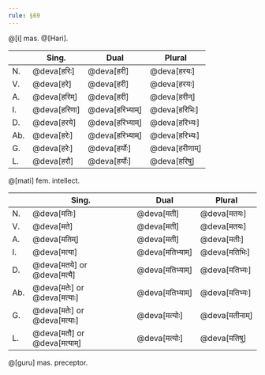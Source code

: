 ```yaml
---
rule: §69
---
```


@[i] mas. @[Hari].

| | Sing. | Dual | Plural |
|---|-------|------|---------|
| N. | @deva[हरिः] | @deva[हरी] | @deva[हरयः] |
| V. | @deva[हरे] | @deva[हरी] | @deva[हरयः] |
| A. | @deva[हरिम्] | @deva[हरी] | @deva[हरीन्] |
| I. | @deva[हरिणा] | @deva[हरिभ्याम्] | @deva[हरिभिः] |
| D. | @deva[हरये] | @deva[हरिभ्याम्] | @deva[हरिभ्यः] |
| Ab. | @deva[हरेः] | @deva[हरिभ्याम्] | @deva[हरिभ्यः] |
| G. | @deva[हरेः] | @deva[हर्योः] | @deva[हरीणाम्] |
| L. | @deva[हरौ] | @deva[हर्योः] | @deva[हरिषु] |

@[mati] fem. intellect.

| | Sing. | Dual | Plural |
|---|-------|------|---------|
| N. | @deva[मतिः] | @deva[मती] | @deva[मतयः] |
| V. | @deva[मते] | @deva[मती] | @deva[मतयः] |
| A. | @deva[मतिम्] | @deva[मती] | @deva[मतीः] |
| I. | @deva[मत्या] | @deva[मतिभ्याम्] | @deva[मतिभिः] |
| D. | @deva[मतये] or @deva[मत्यै] | @deva[मतिभ्याम्] | @deva[मतिभ्यः] |
| Ab. | @deva[मतेः] or @deva[मत्याः] | @deva[मतिभ्याम्] | @deva[मतिभ्यः] |
| G. | @deva[मतेः] or @deva[मत्याः] | @deva[मत्योः] | @deva[मतीनाम्] |
| L. | @deva[मतौ] or @deva[मत्याम्] | @deva[मत्योः] | @deva[मतिषु] |

@[guru] mas. preceptor.
